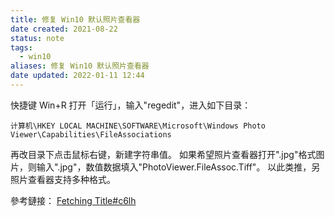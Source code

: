 ```yaml
---
title: 修复 Win10 默认照片查看器
date created: 2021-08-22
status: note
tags:
  - win10
aliases: 修复 Win10 默认照片查看器
date updated: 2022-01-11 12:44
---
```


快捷键 Win+R 打开「运行」，输入"regedit"，进入如下目录：

```
计算机\HKEY LOCAL MACHINE\SOFTWARE\Microsoft\Windows Photo Viewer\Capabilities\FileAssociations
```

再改目录下点击鼠标右键，新建字符串值。
如果希望照片查看器打开".jpg"格式图片，则输入".jpg"，数值数据填入"PhotoViewer.FileAssoc.Tiff"。
以此类推，另照片查看器支持多种格式。

參考鏈接：
[Fetching Title#c6lh](http://www.windows764.org/news/13945.html)
